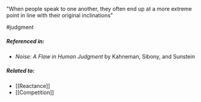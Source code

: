 "When people speak to one another, they often end up at a more extreme point in line with their original inclinations"

#judgment 

##### Referenced in: 

- *Noise: A Flaw in Human Judgment* by Kahneman, Sibony, and Sunstein

##### Related to: 

- [[Reactance]]
- [[Competition]] 